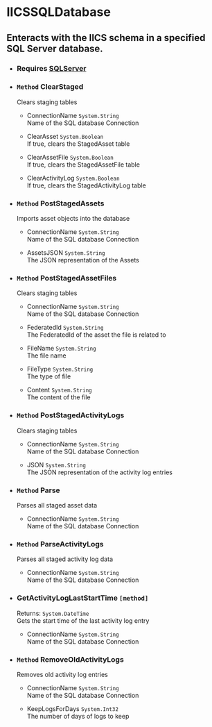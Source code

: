 # IICSSQLDatabase
## Enteracts with the IICS schema in a specified SQL Server database.

- ### Requires [SQLServer](_Modules/SQLServer/README.md)  
- ### `Method` ClearStaged
    Clears staging tables  
    - ConnectionName `System.String`  
        Name of the SQL database Connection

    - ClearAsset `System.Boolean`  
        If true, clears the StagedAsset table

    - ClearAssetFile `System.Boolean`  
        If true, clears the StagedAssetFile table

    - ClearActivityLog `System.Boolean`  
        If true, clears the StagedActivityLog table

- ### `Method` PostStagedAssets
    Imports asset objects into the database  
    - ConnectionName `System.String`  
        Name of the SQL database Connection

    - AssetsJSON `System.String`  
        The JSON representation of the Assets

- ### `Method` PostStagedAssetFiles
    Clears staging tables  
    - ConnectionName `System.String`  
        Name of the SQL database Connection

    - FederatedId `System.String`  
        The FederatedId of the asset the file is related to

    - FileName `System.String`  
        The file name

    - FileType `System.String`  
        The type of file

    - Content `System.String`  
        The content of the file

- ### `Method` PostStagedActivityLogs
    Clears staging tables  
    - ConnectionName `System.String`  
        Name of the SQL database Connection

    - JSON `System.String`  
        The JSON representation of the activity log entries

- ### `Method` Parse
    Parses all staged asset data  
    - ConnectionName `System.String`  
        Name of the SQL database Connection

- ### `Method` ParseActivityLogs
    Parses all staged activity log data  
    - ConnectionName `System.String`  
        Name of the SQL database Connection

- ### GetActivityLogLastStartTime `[method]`
    Returns: `System.DateTime`  
    Gets the start time of the last activity log entry  
    - ConnectionName `System.String`  
        Name of the SQL database Connection

- ### `Method` RemoveOldActivityLogs
    Removes old activity log entries  
    - ConnectionName `System.String`  
        Name of the SQL database Connection

    - KeepLogsForDays `System.Int32`  
        The number of days of logs to keep

